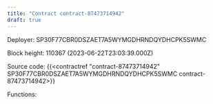 ```yaml
---
title: "Contract contract-87473714942"
draft: true
---
```

Deployer: SP30F77CBR0DSZAET7A5WYMGDHRNDQYDHCPK5SWMC


 



Block height: 110367 (2023-06-22T23:03:39.000Z)

Source code: {{<contractref "contract-87473714942" SP30F77CBR0DSZAET7A5WYMGDHRNDQYDHCPK5SWMC contract-87473714942>}}

Functions:


